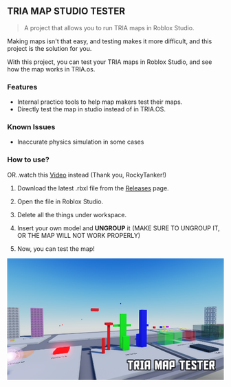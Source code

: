 
## TRIA MAP STUDIO TESTER

> A project that allows you to run TRIA maps in Roblox Studio.

Making maps isn't that easy, and testing makes it more difficult, and this project is the solution for you.

With this project, you can test your TRIA maps in Roblox Studio, and see how the map works in TRIA.os.

### Features

- Internal practice tools to help map makers test their maps.
- Directly test the map in studio instead of in TRIA.OS.

### Known Issues

- Inaccurate physics simulation in some cases

### How to use?

OR..watch this <a href="https://www.youtube.com/watch?v=xK5kZJeNXvc">Video</a> instead (Thank you, RockyTanker!)

1. Download the latest .rbxl file from the <a href="https://github.com/HarukaTea/TRIA-Map-Runner/releases">Releases</a> page.
2. Open the file in Roblox Studio.
3. Delete all the things under workspace.
4. Insert your own model and **UNGROUP** it
(MAKE SURE TO UNGROUP IT, OR THE MAP WILL NOT WORK PROPERLY)

5. Now, you can test the map!

![Preview](docs/TRIA_Runner_Preview_V6.png)